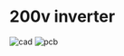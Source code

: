 # 200v inverter
![cad](https://github.com/stellaaa42/200v/blob/main/pics/200v_cad.png)
![pcb](https://github.com/stellaaa42/200v/blob/main/pics/200v_pcb.png)
